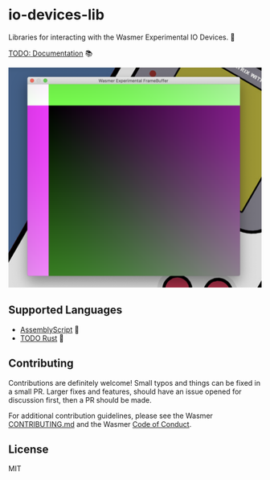 # io-devices-lib

Libraries for interacting with the Wasmer Experimental IO Devices. 🔌

[TODO: Documentation]() 📚

![Screenshot of the open framebuffer](./assets/framebufferScreenshot.png)

## Supported Languages

* [AssemblyScript](./assemblyscript) 🚀
* [TODO Rust]() 🦀

## Contributing

Contributions are definitely welcome! Small typos and things can be fixed in a small PR. Larger fixes and features, should have an issue opened for discussion first, then a PR should be made. 

For additional contribution guidelines, please see the Wasmer [CONTRIBUTING.md](https://github.com/wasmerio/wasmer-js/blob/master/CONTRIBUTING.md) and the Wasmer [Code of Conduct](https://github.com/wasmerio/wasmer-js/blob/master/code-of-conduct.md).

## License

MIT

